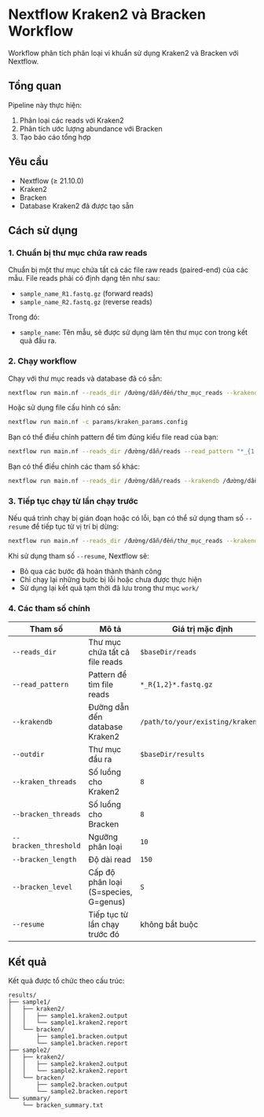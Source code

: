 # Nextflow Kraken2 và Bracken Workflow

Workflow phân tích phân loại vi khuẩn sử dụng Kraken2 và Bracken với Nextflow.

## Tổng quan

Pipeline này thực hiện:
1. Phân loại các reads với Kraken2
2. Phân tích ước lượng abundance với Bracken
3. Tạo báo cáo tổng hợp

## Yêu cầu

- Nextflow (≥ 21.10.0)
- Kraken2
- Bracken
- Database Kraken2 đã được tạo sẵn

## Cách sử dụng

### 1. Chuẩn bị thư mục chứa raw reads

Chuẩn bị một thư mục chứa tất cả các file raw reads (paired-end) của các mẫu. File reads phải có định dạng tên như sau:
- `sample_name_R1.fastq.gz` (forward reads)
- `sample_name_R2.fastq.gz` (reverse reads)

Trong đó:
- `sample_name`: Tên mẫu, sẽ được sử dụng làm tên thư mục con trong kết quả đầu ra.

### 2. Chạy workflow

Chạy với thư mục reads và database đã có sẵn:

```bash
nextflow run main.nf --reads_dir /đường/dẫn/đến/thư_mục_reads --krakendb /đường/dẫn/đến/database
```

Hoặc sử dụng file cấu hình có sẵn:

```bash
nextflow run main.nf -c params/kraken_params.config
```

Bạn có thể điều chỉnh pattern để tìm đúng kiểu file read của bạn:

```bash
nextflow run main.nf --reads_dir /đường/dẫn/reads --read_pattern "*_{1,2}.fastq.gz"
```

Bạn có thể điều chỉnh các tham số khác:

```bash
nextflow run main.nf --reads_dir /đường/dẫn/reads --krakendb /đường/dẫn/db --outdir kết_quả --kraken_threads 16 --bracken_level G
```

### 3. Tiếp tục chạy từ lần chạy trước

Nếu quá trình chạy bị gián đoạn hoặc có lỗi, bạn có thể sử dụng tham số `--resume` để tiếp tục từ vị trí bị dừng:

```bash
nextflow run main.nf --reads_dir /đường/dẫn/đến/thư_mục_reads --krakendb /đường/dẫn/đến/database --outdir /đường/dẫn/đến/kết_quả --resume
```

Khi sử dụng tham số `--resume`, Nextflow sẽ:
- Bỏ qua các bước đã hoàn thành thành công
- Chỉ chạy lại những bước bị lỗi hoặc chưa được thực hiện
- Sử dụng lại kết quả tạm thời đã lưu trong thư mục `work/`

### 4. Các tham số chính

| Tham số | Mô tả | Giá trị mặc định |
|---------|-------|-----------------|
| `--reads_dir` | Thư mục chứa tất cả file reads | `$baseDir/reads` |
| `--read_pattern` | Pattern để tìm file reads | `*_R{1,2}*.fastq.gz` |
| `--krakendb` | Đường dẫn đến database Kraken2 | `/path/to/your/existing/krakendb` |
| `--outdir` | Thư mục đầu ra | `$baseDir/results` |
| `--kraken_threads` | Số luồng cho Kraken2 | `8` |
| `--bracken_threads` | Số luồng cho Bracken | `8` |
| `--bracken_threshold` | Ngưỡng phân loại | `10` |
| `--bracken_length` | Độ dài read | `150` |
| `--bracken_level` | Cấp độ phân loại (S=species, G=genus) | `S` |
| `--resume` | Tiếp tục từ lần chạy trước đó | không bắt buộc |

## Kết quả

Kết quả được tổ chức theo cấu trúc:

```
results/
├── sample1/
│   ├── kraken2/
│   │   ├── sample1.kraken2.output
│   │   └── sample1.kraken2.report
│   └── bracken/
│       ├── sample1.bracken.output
│       └── sample1.bracken.report
├── sample2/
│   ├── kraken2/
│   │   ├── sample2.kraken2.output
│   │   └── sample2.kraken2.report
│   └── bracken/
│       ├── sample2.bracken.output
│       └── sample2.bracken.report
└── summary/
    └── bracken_summary.txt
```